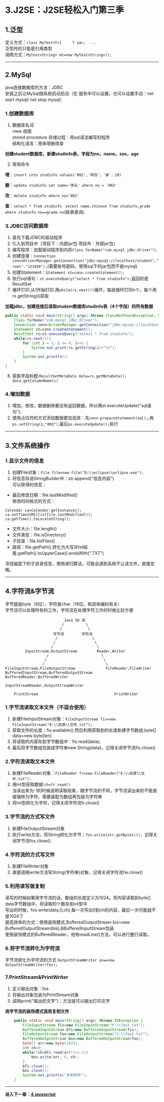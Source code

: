 # 3.J2SE：J2SE轻松入门第三季  

## 1.泛型  
定义方式：``class MyTest<T>{     T var;  ...``  
泛型传的只能是引用类型  
调用方式：``MyTest<String> mt=new MyTest<String>();``  

---

## 2.MySql  
java连接数据库的方法：JDBC  
安装之后让MySql随系统启动启动（在 服务中可以设置，也可以设置手动：net start mysql/ net stop mysql）  
### 1.创建数据库  
1. 数据库名词  
  view 视图  
  stored procedure 存储过程：用sql语法编写的程序  
  结构化语言：用来增删改查  

**创建student数据库，新建studinfo表，字段为no，name，sex，age**

2. 常用命令  

**增**：``insert into studinfo values('002','李四'，'男'，20)``   

**删**：``update studinfo set name='李五' where no = '002'``     

**改**：``delete studinfo where no='002'``   

**查**：``select * from studinfo``   
``select name,chinese from studinfo,grade where studinfo.no==grade.no``(联表查询)  

### 3.JDBC访问数据库  
1. 首先下载JDBC的驱动程序  
2. 引入到项目中（项目下：内部jar包  项目外：外部jar包）  
3. 编写程序：加载驱动程序到内存``Class.forName("com.mysql.jdbc.Driver");``   
4. 创建连接：``Connection conn=DriverManager.getConnection("jdbc:mysql://localhost/student","root","123456");``(需要账号密码，使用sql下的jar包而不是mysql)  
5. 创建Statement：``Statement st=conn.createStatement();``  
6. 执行sql语句：``st.executeQuery("select * from studinfo");``返回的是ResultSet  
7. 循环打印,从1开始打印,用``while(rs.next())``循环，每层循环打印n个，每个用rs.getString(i)获取  

**加载jdbc，创建连接后读取student数据库studinfo表（4个字段）的所有数据**  
```java
public static void main(String[] args) throws ClassNotFoundException, SQLException {
	Class.forName("com.mysql.jdbc.Driver");
	Connection conn=DriverManager.getConnection("jdbc:mysql://localhost/student", "root", "123456");
	Statement st=conn.createStatement();
	ResultSet rs=st.executeQuery("select * from studinfo");
	while(rs.next()){
		for (int i = 1; i <= 4; i++) {
			System.out.print(rs.getString(i)+"\t");
		}
		System.out.println();
	}
}
```

8. 获取字段标题:``ResultSetMetaData data=rs.getMetaData(); data.getColumnName(i)``    

### 4.增加数据  
1. 增加，修改，数据删除都没有返回数据，所以用st.executeUpdate("sql语句");  
2. 使用占位符的方式添加数据更加高效：先``conn.prepareStatement(sql);``,再``ps.setString(1,"003")``,最后``ps.executeUpdate();``执行    

---

## 3.文件系统操作  
### 1.显示文件的信息  
1. 创建File对象：``File file=new File("D:\\eclipse\\eclipse.exe");``  
2. 将信息存进StringBuilder中：str.append("信息内容")  
  可以获得的信息：  
* 最后修改日期：file.lastModified()  
  修改时间格式的方式：
```
Calendar ca=Calendar.getInstance();  
ca.setTimeInMillis(file.lastModified());  
ca.getTime().toLocaleString();
```
* 文件大小：file.length()  
* 文件类型：file.isDirectory()  
* 子目录：file.listFiles()  
* 路径：file.getPath(),转化为大写并txt结尾:getPath().toUpperCase().endsWith(".TXT")  

寻找磁盘下的子目录信息，使用递归算法，可能会遇到系统不让读文件，直接忽略。  

---

## 4.字符流&字节流  
字节就是byte（8位），字符是char（16位，和具体编码有关）  
字节流可以处理所有的工作，字符流在处理字符工作的时候比较方便  
```
                           Java IO 流
                          /          \
                         /            \
                      字节流        字符流
                       /                \
                      /                  \
                     /                    \
         InputStream,OutputStream         Reader,Writer
                   /                        \
                  /                          \
                 /                            \
FileInputStream,FileOutputStream              FileReader,FileWriter
BufferedInputStream,BufferedOutputStream      BufferedReader,BufferedWriter
                                              InputStreamReader,OutputStreamWriter

    PrintStream                                   PrintWriter 
```

### 1.字节流读取文本文件（不适合使用）  
1. 新建FileInputStream对象：``FileInputStream fis=new　FileInputStream("E:\\目录\\文件.txt");``  
2. 获取文件的长度：fis.available(),然后利用获取到的长度新建字节数组:byte[] data=new byte[len]  
3. 将读取的内容存到字节数组中：fis.read(data);  
4. 最后将字节数组包装成字符串new String(data)，记得关闭字节流fis.close()  

### 2.字符流读取文本文件
1. 新建FileReader对象：``FileReader fr=new FileReader("E:\\目录\\文件.txt");``  
2. 用int型获取数据:``ch=fr.read()``  
  当读出来为-1的时候说明读取结束，跟字节流的不同，字节流读出来的不能直接强转为字符，需要装配为数组再包装为字符串  
3. 将int型转化为字符，记得关闭字符流fr.close()  

### 3.字节流的方式写文件  
1. 新建FileOutputStream对象  
2. 执行write方法，将String转化为字节：``fos.write(str.getBytes())``，记得关闭字节流fos.close()　　

### 4.字符流的方式写文件   
1. 新建FileWriter对象  
2. 直接调用write方法写String(字符串)对象，记得关闭字符流fw.close()  

### 5.利用读写做复制  
读写的时候如果用字节流的话，数组的长度定义为1024。将内容读取到byte[] data字节数组中，将读取的个数存到int型中  
写出的时候，fos.write(data,0,ch),每一次写出0到ch的内容，最后一次可能就不是1024了  
提高效率的方式：使用装饰模式,BufferedOutputStream bis=new BufferedOutputStream(bis);&BufferedInputStream包装  
使用装饰模式的BufferedReader，他有readLine()方法，可以进行整行读取。

### 6.将字节流转化为字符流  
字节流转化为字符流的方式 ``OutputStreamWriter osw=new OutputStreamWriter(fos);``  

### 7.PrintStream&PrintWriter  
1. 定义输出对象：fos  
2. 将输出对象包装为PrintStream对象  
3. 调用print("输出的文字")；方法就可以输出打印文字  

**用字节流的装饰模式高效复制文件**  
```java
	public static void main(String[] args) throws IOException {
		FileInputStream fis=new FileInputStream("F:\\Test.txt");
		BufferedInputStream bfi=new BufferedInputStream(fis);
		FileOutputStream fos=new FileOutputStream("C:\\Test.txt");
		BufferedOutputStream bos=new BufferedOutputStream(fos);
		byte[] arr=new byte[1024];
		int ch=0;
		while((ch=bfi.read(arr))!=-1){
			bos.write(arr, 0, ch);
		}
		bfi.close();
		bos.close();
		System.out.println("复制完毕");
	}
```

---

**进入下一章：[4.javascript](Javascript.md)**
